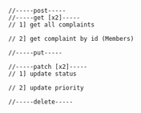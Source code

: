     //-----post-----
    //-----get [x2]-----
    // 1] get all complaints

    // 2] get complaint by id (Members)

    //-----put-----

    //-----patch [x2]-----
    // 1] update status

    // 2] update priority

    //-----delete-----

